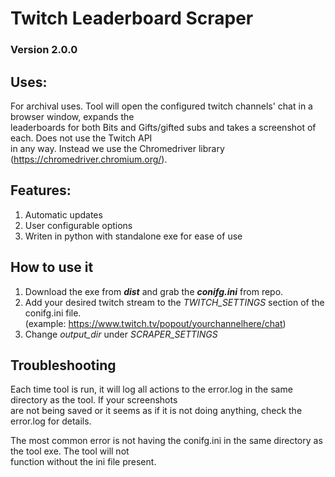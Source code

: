 # Twitch Leaderboard Scraper
### Version 2.0.0

## Uses:
For archival uses. Tool will open the configured twitch channels' chat in a browser window, expands the <br>
leaderboards for both Bits and Gifts/gifted subs and takes a screenshot of each. Does not use the Twitch API <br> 
in any way. Instead we use the Chromedriver library (https://chromedriver.chromium.org/). 

## Features: 
1. Automatic updates
2. User configurable options
3. Writen in python with standalone exe for ease of use


## How to use it
1. Download the exe from ***dist***  and grab the ***conifg.ini*** from repo. <br>
2. Add your desired twitch stream to the *TWITCH_SETTINGS* section of the conifg.ini file. <br> (example: https://www.twitch.tv/popout/yourchannelhere/chat)
3. Change *output_dir* under *SCRAPER_SETTINGS*



## Troubleshooting
Each time tool is run, it will log all actions to the error.log in the same directory as the tool. If your screenshots <br> 
are not being saved or it seems as if it is not doing anything, check the error.log for details. 

The most common error is not having the conifg.ini in the same directory as the tool exe. The tool will not <br> 
function without the ini file present. 

